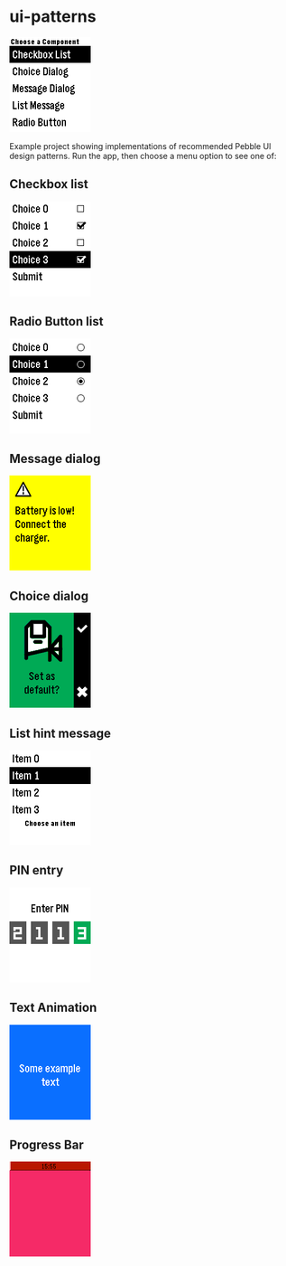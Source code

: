 # ui-patterns

![](screenshots/menu.png)

Example project showing implementations of recommended Pebble UI design
patterns. Run the app, then choose a menu option to see one of:

## Checkbox list

![](screenshots/checkbox-list.png)

## Radio Button list

![](screenshots/radio-button.png)

## Message dialog

![](screenshots/dialog-message.png)

## Choice dialog

![](screenshots/dialog-choice.png)

## List hint message

![](screenshots/list-message.png)

## PIN entry

![](screenshots/pin.png)

## Text Animation

![](screenshots/text-change-anim.gif)

## Progress Bar

![](screenshots/progress-bar.gif)

